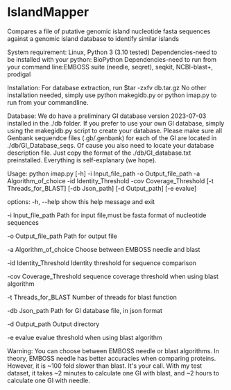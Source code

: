 # IslandMapper
Compares a file of putative genomic island nucleotide fasta sequences against a genomic island database to identify similar islands

System requirement: Linux, Python 3 (3.10 tested)
Dependencies-need to be installed with your python: BioPython
Dependencies-need to run from your command line:EMBOSS suite (needle, seqret), seqkit, NCBI-blast+, prodigal

Installation:
For database extraction, run $tar -zxfv db.tar.gz
No other installation needed, simply use python makegidb.py or python imap.py to run from your commandline.

Database:
We do have a preliminary GI database version 2023-07-03 installed in the ./db folder. If you prefer to use your own GI database, simply using the makegidb.py script to create your database. Please make sure all Genbank sequendce files (.gb/.genbank) for each of the GI are located in ./db/GI_Database_seqs. Of cause you also need to locate your database description file. Just copy the format of the ./db/GI_database.txt preinstalled. Everything is self-explanary (we hope).

Usage:
python imap.py [-h] -i Input_file_path -o Output_file_path -a Algorithm_of_choice -id Identity_Threshold -cov Coverage_Threshold [-t Threads_for_BLAST] [-db Json_path] [-d Output_path]
               [-e evalue]

options:
  -h, --help            show this help message and exit
  
  -i Input_file_path    Path for input file,must be fasta format of nucleotide sequences
  
  -o Output_file_path   Path for output file
  
  -a Algorithm_of_choice
                        Choose between EMBOSS needle and blast
                        
  -id Identity_Threshold
                        Identity threshold for sequence comparison
                        
  -cov Coverage_Threshold
                        sequence coverage threshold when using blast algorithm
                        
  -t Threads_for_BLAST  Number of threads for blast function
  
  -db Json_path         Path for GI database file, in json format
  
  -d Output_path        Output directory
  
  -e evalue             evalue threshold when using blast algorithm
  

Warning:
You can choose between EMBOSS needle or blast algorithms. In theory, EMBOSS needle has better accuracies when comparing proteins. However, it is ~100 fold slower than blast. It's your call. With my test dataset, it takes ~2 minutes to calculate one GI with blast, and ~2 hours to calculate one GI with needle.


